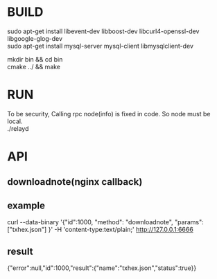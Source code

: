 # BUILD
sudo apt-get install libevent-dev libboost-dev libcurl4-openssl-dev libgoogle-glog-dev  
sudo apt-get install mysql-server mysql-client libmysqlclient-dev  

mkdir bin && cd bin  
cmake ../ && make  

# RUN
To be security, Calling rpc node(info) is fixed in code. So node must be local.  
./relayd  

# API
## downloadnote(nginx callback)  

## example  
curl --data-binary '{"id":1000, "method": "downloadnote", "params": ["txhex.json"] }' -H 'content-type:text/plain;' http://127.0.0.1:6666

## result  
{"error":null,"id":1000,"result":{"name":"txhex.json","status":true}}




